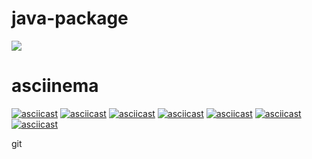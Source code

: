 # java-package
<a href="https://codeclimate.com/github/budars/java-project-61/maintainability"><img src="https://api.codeclimate.com/v1/badges/64e804e39703088497c9/maintainability" /></a>

# asciinema


[![asciicast](https://asciinema.org/a/EiPmLTURnmMKbF8o1lLWh2S7K.svg)](https://asciinema.org/a/EiPmLTURnmMKbF8o1lLWh2S7K)
[![asciicast](https://asciinema.org/a/swL7lkGFxgYJcRvX5nXcLJhqe.svg)](https://asciinema.org/a/swL7lkGFxgYJcRvX5nXcLJhqe)
[![asciicast](https://asciinema.org/a/ECxrK3YEpRlVe9I6FqAUvJg6n.svg)](https://asciinema.org/a/ECxrK3YEpRlVe9I6FqAUvJg6n)
[![asciicast](https://asciinema.org/a/KObTGZs8Ijog8DW9BQ7noku8A.svg)](https://asciinema.org/a/KObTGZs8Ijog8DW9BQ7noku8A)
[![asciicast](https://asciinema.org/a/Ip8nENjllbw6laKP8DWz1360r.svg)](https://asciinema.org/a/Ip8nENjllbw6laKP8DWz1360r)
[![asciicast](https://asciinema.org/a/fjgVYe4WJussk3tsKF1qbPqMt.svg)](https://asciinema.org/a/fjgVYe4WJussk3tsKF1qbPqMt)
[![asciicast](https://asciinema.org/a/QYtzaoKs3cRjAmXs9gF3vaw1K.svg)](https://asciinema.org/a/QYtzaoKs3cRjAmXs9gF3vaw1K)

git
